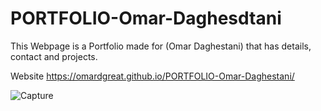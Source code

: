 # PORTFOLIO-Omar-Daghesdtani

This Webpage is a Portfolio made for (Omar Daghestani) that has details, contact and projects. 

Website
https://omardgreat.github.io/PORTFOLIO-Omar-Daghestani/


![Capture](https://user-images.githubusercontent.com/89590731/175447861-cd02a4f4-7462-4cdd-b0a9-191ee28ecb40.PNG)
